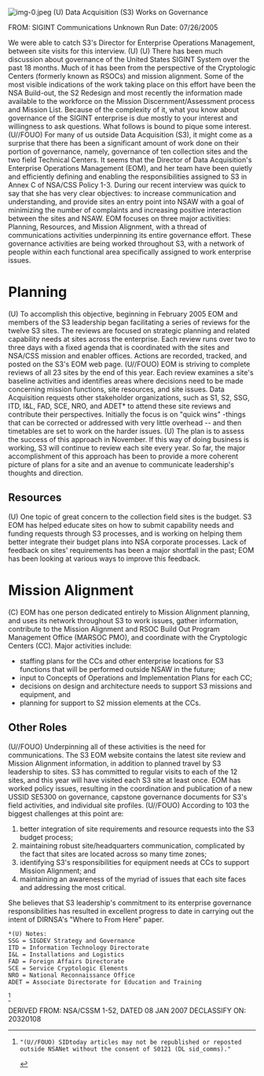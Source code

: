 ![img-0.jpeg](img-0.jpeg)
(U) Data Acquisition (S3) Works on Governance

FROM: SIGINT Communications
Unknown
Run Date: 07/26/2005

We were able to catch
S3's Director for Enterprise Operations Management, between site visits for this interview. (U)
(U) There has been much discussion about governance of the United States SIGINT System over the past 18 months. Much of it has been from the perspective of the Cryptologic Centers (formerly known as RSOCs) and mission alignment. Some of the most visible indications of the work taking place on this effort have been the NSA Build-out, the S2 Redesign and most recently the information made available to the workforce on the Mission Discernment/Assessment process and Mission List. Because of the complexity of it, what you know about governance of the SIGINT enterprise is due mostly to your interest and willingness to ask questions. What follows is bound to pique some interest.
(U//FOUO) For many of us outside Data Acquisition (S3), it might come as a surprise that there has been a significant amount of work done on their portion of governance, namely, governance of ten collection sites and the two field Technical Centers. It seems that the Director of Data Acquisition's Enterprise Operations Management (EOM), and her team have been quietly and efficiently defining and enabling the responsibilities assigned to S3 in Annex C of NSA/CSS Policy 1-3. During our recent interview was quick to say that she has very clear objectives: to increase communication and understanding, and provide sites an entry point into NSAW with a goal of minimizing the number of complaints and increasing positive interaction between the sites and NSAW. EOM focuses on three major activities: Planning, Resources, and Mission Alignment, with a thread of communications activities underpinning its entire governance effort. These governance activities are being worked throughout S3, with a network of people within each functional area specifically assigned to work enterprise issues.

# Planning 

(U) To accomplish this objective, beginning in February 2005 EOM and members of the S3 leadership began facilitating a series of reviews for the twelve S3 sites. The reviews are focused on strategic planning and related capability needs at sites across the enterprise. Each review runs over two to three days with a fixed agenda that is coordinated with the sites and NSA/CSS mission and enabler offices. Actions are recorded, tracked, and posted on the S3's EOM web page.
(U//FOUO) EOM is striving to complete reviews of all 23 sites by the end of this year. Each review examines a site's baseline activities and identifies areas where decisions need to be made concerning mission functions, site resources, and site issues. Data Acquisition requests other stakeholder organizations, such as S1, S2, SSG, ITD, I\&L, FAD, SCE, NRO, and ADET* to attend these site reviews and contribute their perspectives. Initially the focus is on "quick wins" -things that can be corrected or addressed with very little overhead -- and then timetables are set to work on the harder issues.
(U) The plan is to assess the success of this approach in November. If this way of doing business is working, S3 will continue to review each site every year. So far, the major accomplishment of this approach has been to provide a more coherent picture of plans for a site and an avenue to communicate leadership's thoughts and direction.

## Resources

(U) One topic of great concern to the collection field sites is the budget. S3 EOM has helped educate sites on how to submit capability needs and funding requests through S3 processes, and
is working on helping them better integrate their budget plans into NSA corporate processes. Lack of feedback on sites' requirements has been a major shortfall in the past; EOM has been looking at various ways to improve this feedback.

# Mission Alignment 

(C) EOM has one person dedicated entirely to Mission Alignment planning, and uses its network throughout S3 to work issues, gather information, contribute to the Mission Alignment and RSOC Build Out Program Management Office (MARSOC PMO), and coordinate with the Cryptologic Centers (CC). Major activities include:

- staffing plans for the CCs and other enterprise locations for S3 functions that will be performed outside NSAW in the future;
- input to Concepts of Operations and Implementation Plans for each CC;
- decisions on design and architecture needs to support S3 missions and equipment, and
- planning for support to S2 mission elements at the CCs.


## Other Roles

(U//FOUO) Underpinning all of these activities is the need for communications. The S3 EOM website contains the latest site review and Mission Alignment information, in addition to planned travel by S3 leadership to sites. S3 has committed to regular visits to each of the 12 sites, and this year will have visited each S3 site at least once. EOM has worked policy issues, resulting in the coordination and publication of a new USSID SE5300 on governance, capstone governance documents for S3's field activities, and individual site profiles.
(U//FOUO) According to 103 the biggest challenges at this point are:

1. better integration of site requirements and resource requests into the S3 budget process;
2. maintaining robust site/headquarters communication, complicated by the fact that sites are located across so many time zones;
3. identifying S3's responsibilities for equipment needs at CCs to support Mission Alignment; and
4. maintaining an awareness of the myriad of issues that each site faces and addressing the most critical.

She believes that S3 leadership's commitment to its enterprise governance responsibilities has resulted in excellent progress to date in carrying out the intent of DIRNSA's "Where to From Here" paper.

```
*(U) Notes:
SSG = SIGDEV Strategy and Governance
ITD = Information Technology Directorate
I&L = Installations and Logistics
FAD = Foreign Affairs Directorate
SCE = Service Cryptologic Elements
NRO = National Reconnaissance Office
ADET = Associate Directorate for Education and Training
```

[^0]
[^0]:    "(U//FOUO) SIDtoday articles may not be republished or reposted outside NSANet without the consent of S0121 (DL sid_comms)."
DERIVED FROM: NSA/CSSM 1-52, DATED 08 JAN 2007 DECLASSIFY ON: 20320108
